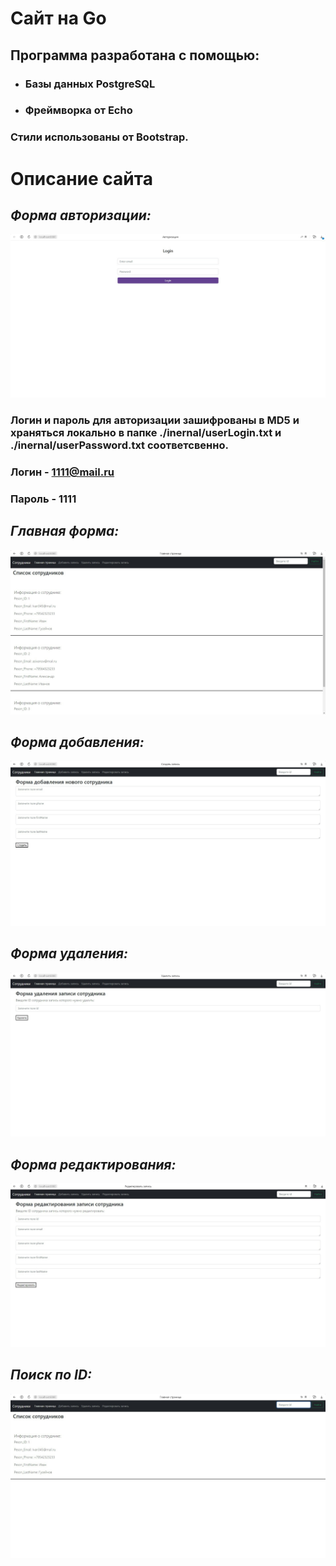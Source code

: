 # Сайт на Go
## Программа  разработана с помощью: 
- ### Базы данных PostgreSQL 
- ### Фреймворка от Echo
  
### Стили использованы от Bootstrap.
# Описание сайта
## *Форма авторизации:*
![Главная форма](/TaskWithEcho-Postgres-HTML/photo/Auth.jpg)
### Логин и пароль для авторизации зашифрованы в MD5 и храняться локально в папке ./inernal/userLogin.txt и ./inernal/userPassword.txt соответсвенно.
### Логин - 1111@mail.ru
### Пароль - 1111

## *Главная форма:*
![Главная форма](/TaskWithEcho-Postgres-HTML/photo/mainForm.jpg)

## *Форма добавления:*
![Добавить запись](/TaskWithEcho-Postgres-HTML/photo/add.jpg)

## *Форма удаления:*
![Удалить запись](/TaskWithEcho-Postgres-HTML/photo/delete.jpg)

## *Форма редактирования:*
![Редактировать запись](/TaskWithEcho-Postgres-HTML/photo/edit.jpg)

## *Поиск по ID:*
![Найти по id](/TaskWithEcho-Postgres-HTML/photo/search.jpg)
